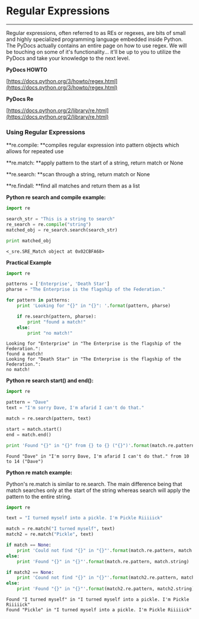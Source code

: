 # Regular Expressions

---

Regular expressions, often referred to as REs or regexes, are bits of small and highly specialized programming language embedded inside Python. The PyDocs actually contains an entire page on how to use regex. We will be touching on some of it's functionality... it'll be up to you to utilize the PyDocs and take your knowledge to the next level.

**PyDocs HOWTO**

[https://docs.python.org/3/howto/regex.html](https://docs.python.org/3/howto/regex.html)

**PyDocs Re**

[https://docs.python.org/2/library/re.html](https://docs.python.org/2/library/re.html)

### Using Regular Expressions

**re.compile: **compiles regular expression into pattern objects which allows for repeated use

**re.match: **apply pattern to the start of a string, return match or None

**re.search: **scan through a string, return match or None

**re.findall: **find all matches and return them as a list

**Python re search and compile example:**

```py
import re

search_str = "This is a string to search"
re_search = re.compile("string")
matched_obj = re_search.search(search_str)

print matched_obj
```

```
<_sre.SRE_Match object at 0x02CBFA68>
```

**Practical Example**

```py
import re

patterns = ['Enterprise', 'Death Star']
pharse = "The Enterprise is the flagship of the Federation."

for pattern in patterns:
    print 'Looking for "{}" in "{}": '.format(pattern, pharse)

    if re.search(pattern, pharse):
        print "found a match!"
    else:
        print "no match!"
```

```
Looking for "Enterprise" in "The Enterprise is the flagship of the Federation.":
found a match!
Looking for "Death Star" in "The Enterprise is the flagship of the Federation.":
no match!
```

**Python re search start\(\) and end\(\):**

```py
import re

pattern = "Dave"
text = "I'm sorry Dave, I'm afarid I can't do that."

match = re.search(pattern, text)

start = match.start()
end = match.end()

print 'Found "{}" in "{}" from {} to {} ("{}")'.format(match.re.pattern, match.string, start, end, text[start:end])
```

```
Found "Dave" in "I'm sorry Dave, I'm afarid I can't do that." from 10 to 14 ("Dave")
```

**Python re match example:**

Python's re.match is similar to re.search. The main difference being that match searches only at the start of the string whereas search will apply the pattern to the entire string.

```py
import re

text = "I turned myself into a pickle. I'm Pickle Riiiiick"

match = re.match("I turned myself", text)
match2 = re.match("Pickle", text)

if match == None:
    print 'Could not find "{}" in "{}"'.format(match.re.pattern, match.string)
else:
    print 'Found "{}" in "{}"'.format(match.re.pattern, match.string)

if match2 == None:
    print 'Cound not find "{}" in "{}"'.format(match2.re.pattern, match2.string)
else:
    print 'Found "{}" in "{}"'.format(match2.re.pattern, match2.string)
```

```
Found "I turned myself" in "I turned myself into a pickle. I'm Pickle Riiiiick"
Found "Pickle" in "I turned myself into a pickle. I'm Pickle Riiiiick"
```



